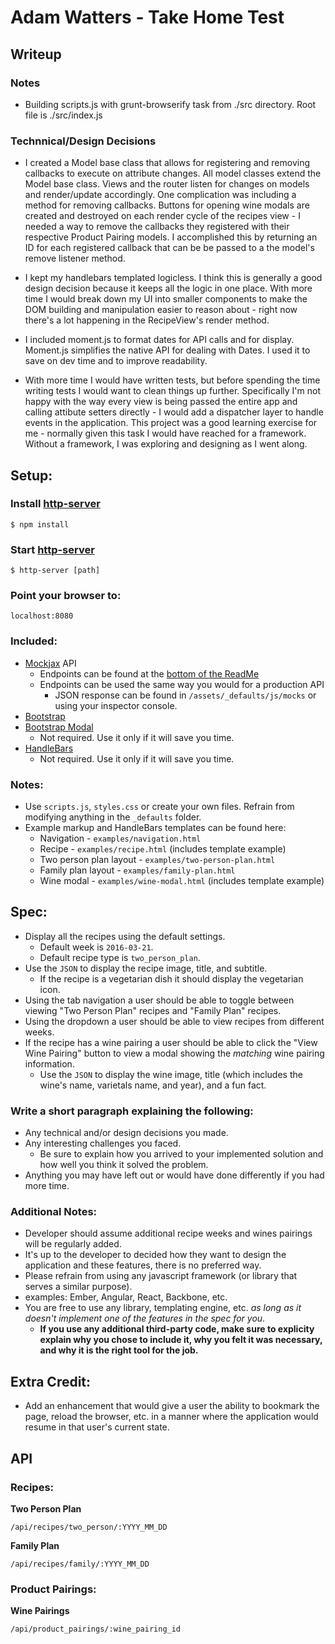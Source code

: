 # Adam Watters - Take Home Test

## Writeup

### Notes
* Building scripts.js with grunt-browserify task from ./src directory. Root file is ./src/index.js

### Technnical/Design Decisions

* I created a Model base class that allows for registering and removing callbacks to execute on attribute changes. All model classes extend the Model base class. Views and the router listen for changes on models and render/update accordingly. One complication was including a method for removing callbacks. Buttons for opening wine modals are created and destroyed on each render cycle of the recipes view - I needed a way to remove the callbacks they registered with their respective Product Pairing models. I accomplished this by returning an ID for each registered callback that can be be passed to a the model's remove listener method.

* I kept my handlebars templated logicless. I think this is generally a good design decision because it keeps all the logic in one place. With more time I would break down my UI into smaller components to make the DOM building and manipulation easier to reason about - right now there's a lot happening in the RecipeView's render method.

* I included moment.js to format dates for API calls and for display. Moment.js simplifies the native API for dealing with Dates. I used it to save on dev time and to improve readability.

* With more time I would have written tests, but before spending the time writing tests I would want to clean things up further. Specifically I'm not happy with the way every view is being passed the entire app and calling attibute setters directly - I would add a dispatcher layer to handle events in the application. This project was a good learning exercise for me - normally given this task I would have reached for a framework. Without a framework, I was exploring and designing as I went along.


## Setup:

### Install [http-server](https://www.npmjs.com/package/http-server)

```
$ npm install
```

### Start [http-server](https://www.npmjs.com/package/http-server)

```
$ http-server [path]
```

### Point your browser to:

```
localhost:8080
```

### Included:

* [Mockjax](https://github.com/jakerella/jquery-mockjax) API
  * Endpoints can be found at the [bottom of the ReadMe](#api)
  * Endpoints can be used the same way you would for a production API
    * JSON response can be found in `/assets/_defaults/js/mocks` or using your inspector console.
* [Bootstrap](http://getbootstrap.com/css/)
* [Bootstrap Modal](http://getbootstrap.com/javascript/#modals)
  * Not required. Use it only if it will save you time.
* [HandleBars](http://handlebarsjs.com/)
  * Not required. Use it only if it will save you time.

### Notes:

* Use `scripts.js`, `styles.css` or create your own files. Refrain from modifying anything in the `_defaults` folder.
* Example markup and HandleBars templates can be found here:
  * Navigation - `examples/navigation.html`
  * Recipe - `examples/recipe.html` (includes template example)
  * Two person plan layout - `examples/two-person-plan.html`
  * Family plan layout - `examples/family-plan.html`
  * Wine modal - `examples/wine-modal.html` (includes template example)

## Spec:

* Display all the recipes using the default settings.
  * Default week is `2016-03-21`.
  * Default recipe type is `two_person_plan`.
* Use the `JSON` to display the recipe image, title, and subtitle.
  * If the recipe is a vegetarian dish it should display the vegetarian icon.
* Using the tab navigation a user should be able to toggle between viewing "Two Person Plan" recipes and "Family Plan" recipes.
* Using the dropdown a user should be able to view recipes from different weeks.
* If the recipe has a wine pairing a user should be able to click the "View Wine Pairing" button to view a modal showing the *matching* wine pairing information.
  * Use the `JSON` to display the wine image, title (which includes the wine's name, varietals name, and year), and a fun fact.

### Write a short paragraph explaining the following:

* Any technical and/or design decisions you made.
* Any interesting challenges you faced.
  * Be sure to explain how you arrived to your implemented solution and how well you think it solved the problem.
* Anything you may have left out or would have done differently if you had more time.

### Additional Notes:

* Developer should assume additional recipe weeks and wines pairings will be regularly added.
* It's up to the developer to decided how they want to design the application and these features, there is no preferred way.
* Please refrain from using any javascript framework (or library that serves a similar purpose). 
 * examples: Ember, Angular, React, Backbone, etc.
* You are free to use any library, templating engine, etc. *as long as it doesn't implement one of the features in the spec for you*.
  * **If you use any additional third-party code, make sure to explicity explain why you chose to include it, why you felt it was necessary, and why it is the right tool for the job.**

## Extra Credit:

* Add an enhancement that would give a user the ability to bookmark the page, reload the browser, etc. in a manner where the application would resume in that user's current state.

## API

### Recipes:

**Two Person Plan**

```
/api/recipes/two_person/:YYYY_MM_DD
```

**Family Plan**

```
/api/recipes/family/:YYYY_MM_DD
```

### Product Pairings:

**Wine Pairings**

```
/api/product_pairings/:wine_pairing_id
```
